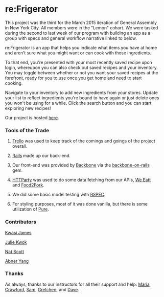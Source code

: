# re:Frigerator 
This project was the third for the March 2015 iteration of General Assembly in New York City. All members were in the "Lemon" cohort. We were tasked during the second to last week of our program with building an app as a group with specs and general workflow narrative linked to below. 

re:Frigerator is an app that helps you indicate what items you have at home and aren't sure what you might want or can cook with those ingredients. 

To that end, you're presented with your most recently saved recipe upon login, whereupon you can also check out saved recipes and your inventory. You may toggle between whether or not you want your saved recipes at the forefront, ready for you to use once you get home and need to start cooking. 

Navigate to your inventory to add new ingredients from your stores. Update your list to reflect ingredients you're bound to have again or just delete ones you won't be using for a while. Click the search button and you can start exploring new recipes!

Our project is hosted [here](). 

### Tools of the Trade
1. [Trello](https://trello.com/b/VzQ0EueS/general-assembly-project-three) was used to keep track of the comings and goings of the project overall. 

2. [Rails](http://rubyonrails.org/) made up our back-end.

3. Our front-end was provided by [Backbone](http://backbonejs.org/) via the [backbone-on-rails](https://github.com/meleyal/backbone-on-rails) gem.

4. [HTTParty](https://github.com/jnunemaker/httparty) was used to do some data fetching from our APIs, [We Eatt](http://www.weeatt.com/) and [Food2Fork](http://food2fork.com/about/api).

5. We did some basic model testing with [RSPEC](http://rspec.info/).

6. For styling purposes, most of it was done vanilla, but there is some utilization of [Pure](http://purecss.io/).

### Contributors
[Kwasi James](https://github.com/kwasijames)

[Julie Kwok](https://github.com/kwokster10) 
	
[Nat Scott](https://github.com/itsnatscott/) 

[Abner Yang](https://www.github.com/sunsheeppoplar)

### Thanks
As always, thanks to our instructors for all their support and help: [Maria](https://github.com/mariaperhaps), [Crawford](https://github.com/crawfordforbes), [Sam](https://github.com/sgottfried), [Gretchen](https://github.com/gretchenziegler), and [Dave](https://github.com/dahvvv). 